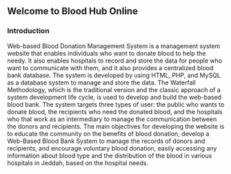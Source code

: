 ## Welcome to Blood Hub Online


### Introduction

Web-based Blood Donation Management System is a management system website that enables individuals who want to donate blood to help the needy. It also enables hospitals to record and store the data for people who want to communicate with them, and it also provides a centralized blood bank database. The system is developed by using HTML, PHP, and MySQL as a database system to manage and store the data. The Waterfall Methodology, which is the traditional version and the classic approach of a system development life cycle, is used to develop and build the web-based blood bank. The system targets three types of user: the public who wants to donate blood, the recipients who need the donated blood, and the hospitals who that work as an intermediary to manage the communication between the donors and recipients. The main objectives for developing the website is to educate the community on the benefits of blood donation, develop a Web-Based Blood Bank System to manage the records of donors and recipients, and encourage voluntary blood donation, easily accessing any information about blood type and the distribution of the blood in various hospitals in Jeddah, based on the hospital needs.

